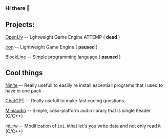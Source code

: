 ### Hi there 👋

## Projects:
  [OpenLiv](https://github.com/susyboy23/OpenLiv) -- Lghtweight Game Engine ATTEMP ( **dead** )
  
  [Iron](https://github.com/susyboy23/Iron) -- Lightweight Game Engine ( **paused** )
  
  [BlockLine](https://github.com/susyboy23/BlockLine) -- Simple programming language ( **paused** )

## Cool things
  [Ninite](https://ninite.com/) -- Really usefull to easilly re install escentiall programs that i used to have in one pack
  
  [ChatGPT](https://chat.openai.com/) -- Really usefull to make fast coding questions
  
  [Miniaudio](https://github.com/mackron/miniaudio) -- Simple, coss-platform audio library that is single header (C/C++)
  
  [ini_rw](https://github.com/nightmareci/ini_rw) -- Modification of `ini.h`that let's you write data and not only read it (C/C++)
